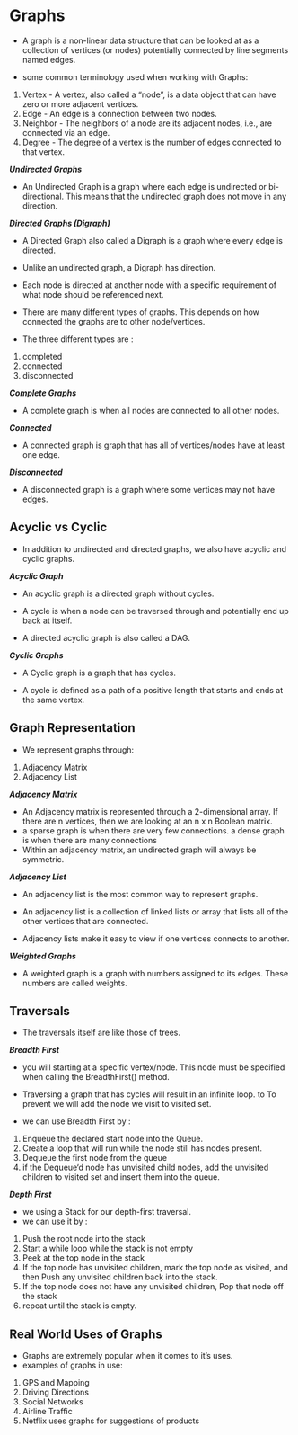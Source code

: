 # Graphs

* A graph is a non-linear data structure that can be looked at as a collection of vertices (or nodes) potentially connected by line segments named edges.

* some common terminology used when working with Graphs:

1. Vertex - A vertex, also called a “node”, is a data object that can have zero or more adjacent vertices.
2. Edge - An edge is a connection between two nodes.
3. Neighbor - The neighbors of a node are its adjacent nodes, i.e., are connected via an edge.
4. Degree - The degree of a vertex is the number of edges connected to that vertex.

***Undirected Graphs***

* An Undirected Graph is a graph where each edge is undirected or bi-directional. This means that the undirected graph does not move in any direction.

***Directed Graphs (Digraph)***

* A Directed Graph also called a Digraph is a graph where every edge is directed.

* Unlike an undirected graph, a Digraph has direction.
* Each node is directed at another node with a specific requirement of what node should be referenced next.

* There are many different types of graphs. This depends on how connected the graphs are to other node/vertices.
* The three different types are :

1. completed
2. connected
3. disconnected

***Complete Graphs***

* A complete graph is when all nodes are connected to all other nodes.

***Connected***

* A connected graph is graph that has all of vertices/nodes have at least one edge.

***Disconnected***

* A disconnected graph is a graph where some vertices may not have edges.

## Acyclic vs Cyclic

* In addition to undirected and directed graphs, we also have acyclic and cyclic graphs.

***Acyclic Graph***

* An acyclic graph is a directed graph without cycles.

* A cycle is when a node can be traversed through and potentially end up back at itself.
* A directed acyclic graph is also called a DAG.

***Cyclic Graphs***

* A Cyclic graph is a graph that has cycles.

* A cycle is defined as a path of a positive length that starts and ends at the same vertex.

## Graph Representation

* We represent graphs through:

1. Adjacency Matrix
2. Adjacency List

***Adjacency Matrix***

* An Adjacency matrix is represented through a 2-dimensional array. If there are n vertices, then we are looking at an n x n Boolean matrix.
* a sparse graph is when there are very few connections. a dense graph is when there are many connections
* Within an adjacency matrix, an undirected graph will always be symmetric.

***Adjacency List***

* An adjacency list is the most common way to represent graphs.

* An adjacency list is a collection of linked lists or array that lists all of the other vertices that are connected.

* Adjacency lists make it easy to view if one vertices connects to another.

***Weighted Graphs***

* A weighted graph is a graph with numbers assigned to its edges. These numbers are called weights.

## Traversals

* The traversals itself are like those of trees.

***Breadth First***

* you will starting at a specific vertex/node. This node must be specified when calling the BreadthFirst() method.
* Traversing a graph that has cycles will result in an infinite loop. to To prevent we will add the node we visit to visited set.

* we can use Breadth First by :

1. Enqueue the declared start node into the Queue.
2. Create a loop that will run while the node still has nodes present.
3. Dequeue the first node from the queue
4. if the Dequeue‘d node has unvisited child nodes, add the unvisited children to visited set and insert them into the queue.

***Depth First***

* we using a Stack for our depth-first traversal.
* we can use it by :

1. Push the root node into the stack
2. Start a while loop while the stack is not empty
3. Peek at the top node in the stack
4. If the top node has unvisited children, mark the top node as visited, and then Push any unvisited children back into the stack.
5. If the top node does not have any unvisited children, Pop that node off the stack
6. repeat until the stack is empty.

## Real World Uses of Graphs

* Graphs are extremely popular when it comes to it’s uses.
* examples of graphs in use:

1. GPS and Mapping
2. Driving Directions
3. Social Networks
4. Airline Traffic
5. Netflix uses graphs for suggestions of products
